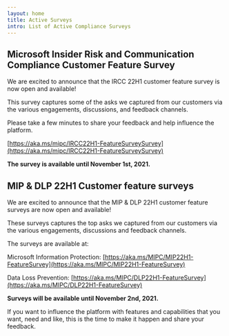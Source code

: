 ```yaml
---
layout: home
title: Active Surveys
intro: List of Active Compliance Surveys
---
```


## Microsoft Insider Risk and Communication Compliance Customer Feature Survey

We are excited to announce that the IRCC 22H1 customer feature survey is now open and available!

This survey captures some of the asks we captured from our customers via the various engagements, discussions, and feedback channels.

Please take a few minutes to share your feedback and help influence the platform.

[https://aka.ms/mipc/IRCC22H1-FeatureSurveySurvey](https://aka.ms/mipc/IRCC22H1-FeatureSurveySurvey)

**The survey is available until November 1st, 2021.**



## MIP & DLP 22H1 Customer feature surveys

We are excited to announce that the MIP & DLP 22H1 customer feature surveys are now open and available!

These surveys captures the top asks we captured from our customers via the various engagements, discussions and feedback channels.

The surveys are available at:
	
Microsoft Information Protection: [https://aka.ms/MIPC/MIP22H1-FeatureSurvey](https://aka.ms/MIPC/MIP22H1-FeatureSurvey)
	
Data Loss Prevention: [https://aka.ms/MIPC/DLP22H1-FeatureSurvey](https://aka.ms/MIPC/DLP22H1-FeatureSurvey)

**Surveys will be available until November 2nd, 2021.**

If you want to influence the platform with features and capabilities that you want, need and like, this is the time to make it happen and share your feedback.
